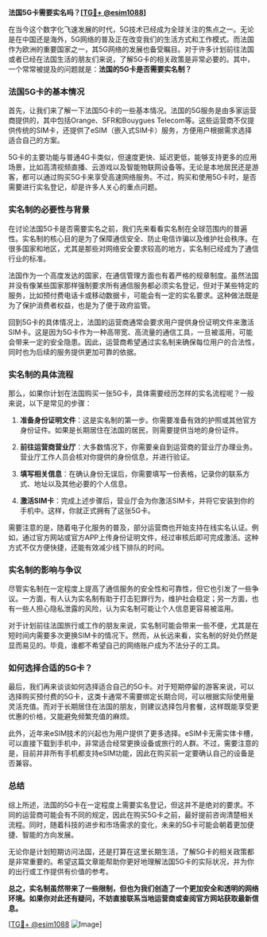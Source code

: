 **法国5G卡需要实名吗？[[TG💪+ @esim1088](https://t.me/s/esim1088)]**

在当今这个数字化飞速发展的时代，5G技术已经成为全球关注的焦点之一。无论是在中国还是海外，5G网络的普及正在改变我们的生活方式和工作模式。而法国作为欧洲的重要国家之一，其5G网络的发展也备受瞩目。对于许多计划前往法国或者已经在法国生活的朋友们来说，了解5G卡的相关政策是非常必要的。其中，一个常常被提及的问题就是：**法国的5G卡是否需要实名制？**

### 法国5G卡的基本情况

首先，让我们来了解一下法国5G卡的一些基本情况。法国的5G服务是由多家运营商提供的，其中包括Orange、SFR和Bouygues Telecom等。这些运营商不仅提供传统的SIM卡，还提供了eSIM（嵌入式SIM卡）服务，方便用户根据需求选择适合自己的方案。

5G卡的主要功能与普通4G卡类似，但速度更快、延迟更低，能够支持更多的应用场景，比如高清视频直播、云游戏以及智能物联网设备等。无论是本地居民还是游客，都可以通过购买5G卡来享受高速网络服务。不过，购买和使用5G卡时，是否需要进行实名登记，却是许多人关心的重点问题。

### 实名制的必要性与背景

在讨论法国5G卡是否需要实名之前，我们先来看看实名制在全球范围内的普遍性。实名制的核心目的是为了保障通信安全、防止电信诈骗以及维护社会秩序。在很多国家和地区，尤其是那些对网络安全要求较高的地方，实名制已经成为了通信行业的标准。

法国作为一个高度发达的国家，在通信管理方面也有着严格的规章制度。虽然法国并没有像某些国家那样强制要求所有通信服务都必须实名登记，但对于某些特定的服务，比如预付费电话卡或移动数据卡，可能会有一定的实名要求。这种做法既是为了保护消费者权益，也是为了便于政府监管。

回到5G卡的具体情况上，法国的运营商通常会要求用户提供身份证明文件来激活SIM卡。这是因为5G卡作为一种高带宽、高流量的通信工具，一旦被滥用，可能会带来一定的安全隐患。因此，运营商希望通过实名制来确保每位用户的合法性，同时也为后续的服务提供更加可靠的依据。

### 实名制的具体流程

那么，如果你计划在法国购买一张5G卡，具体需要经历怎样的实名流程呢？一般来说，以下是常见的步骤：

1. **准备身份证明文件**：这是实名制的第一步。你需要准备有效的护照或其他官方身份证件。如果是长期居住在法国的居民，则需要提供当地的身份证件。

2. **前往运营商营业厅**：大多数情况下，你需要亲自到运营商的营业厅办理业务。营业厅工作人员会核对你提供的身份信息，并进行验证。

3. **填写相关信息**：在确认身份无误后，你需要填写一份表格，记录你的联系方式、地址以及其他必要的个人信息。

4. **激活SIM卡**：完成上述步骤后，营业厅会为你激活SIM卡，并将它安装到你的手机中。这样，你就正式拥有了这张5G卡。

需要注意的是，随着电子化服务的普及，部分运营商也开始支持在线实名认证。例如，通过官方网站或官方APP上传身份证明文件，经过审核后即可完成激活。这种方式不仅方便快捷，还能有效减少线下排队的时间。

### 实名制的影响与争议

尽管实名制在一定程度上提高了通信服务的安全性和可靠性，但它也引发了一些争议。一方面，有人认为实名制有助于打击犯罪行为，维护社会稳定；另一方面，也有一些人担心隐私泄露的风险，认为实名制可能让个人信息更容易被滥用。

对于计划前往法国旅行或工作的朋友来说，实名制可能会带来一些不便，尤其是在短时间内需要多次更换SIM卡的情况下。然而，从长远来看，实名制的好处仍然是显而易见的。毕竟，谁都不希望自己的网络账户成为不法分子的工具。

### 如何选择合适的5G卡？

最后，我们再来谈谈如何选择适合自己的5G卡。对于短期停留的游客来说，可以选择购买预付费的5G卡，这类卡通常不需要绑定长期合同，可以根据实际使用量灵活充值。而对于长期居住在法国的朋友，则建议选择包月套餐，这样既能享受更优惠的价格，又能避免频繁充值的麻烦。

此外，近年来eSIM技术的兴起也为用户提供了更多选择。eSIM卡无需实体卡槽，可以直接下载到手机中，非常适合经常更换设备或旅行的人群。不过，需要注意的是，目前并非所有手机都支持eSIM功能，因此在购买前一定要确认自己的设备是否兼容。

### 总结

综上所述，法国的5G卡在一定程度上需要实名登记，但这并不是绝对的要求。不同的运营商可能会有不同的规定，因此在购买5G卡之前，最好提前咨询清楚相关流程。同时，随着科技的进步和市场需求的变化，未来的5G卡可能会朝着更加便捷、智能的方向发展。

无论你是计划短期访问法国，还是打算在这里长期生活，了解5G卡的相关政策都是非常重要的。希望这篇文章能帮助你更好地理解法国5G卡的实际状况，并为你的出行或工作提供有价值的参考。

**总之，实名制虽然带来了一些限制，但也为我们创造了一个更加安全和透明的网络环境。如果你对此还有疑问，不妨直接联系当地运营商或查阅官方网站获取最新信息。**

[[TG💪+ @esim1088](https://t.me/s/esim1088) ![Image](https://i.postimg.cc/4NQfJmqS/Snipaste-2025-05-13-00-14-12.png)]